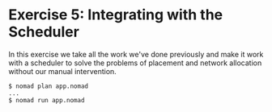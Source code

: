 # Exercise 5: Integrating with the Scheduler

In this exercise we take all the work we've done previously and make it work with a scheduler to solve the problems of placement and network allocation without our manual intervention.


```
$ nomad plan app.nomad
...
$ nomad run app.nomad
```
